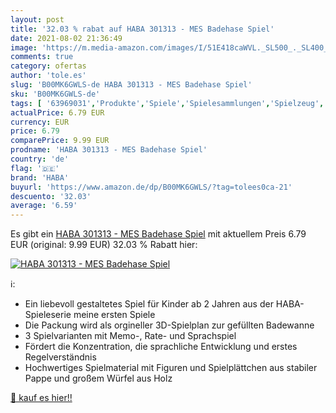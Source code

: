 ```yaml
---
layout: post
title: '32.03 % rabat auf HABA 301313 - MES Badehase Spiel'
date: 2021-08-02 21:36:49
image: 'https://m.media-amazon.com/images/I/51E418caWVL._SL500_._SL400_.jpg'
comments: true
category: ofertas
author: 'tole.es'
slug: 'B00MK6GWLS-de HABA 301313 - MES Badehase Spiel'
sku: 'B00MK6GWLS-de'
tags: [ '63969031','Produkte','Spiele','Spielesammlungen','Spielzeug','haba', ]
actualPrice: 6.79 EUR
currency: EUR
price: 6.79
comparePrice: 9.99 EUR
prodname: 'HABA 301313 - MES Badehase Spiel'
country: 'de'
flag: '🇩🇪'
brand: 'HABA'
buyurl: 'https://www.amazon.de/dp/B00MK6GWLS/?tag=tolees0ca-21'
descuento: '32.03'
average: '6.59'
---
```


Es gibt ein [HABA 301313 - MES Badehase Spiel](https://www.amazon.de/dp/B00MK6GWLS/?tag=tolees0ca-21) mit aktuellem Preis 6.79 EUR (original: 9.99 EUR) 32.03 % Rabatt hier:

[![HABA 301313 - MES Badehase Spiel](https://m.media-amazon.com/images/I/51E418caWVL._SL500_._SL400_.jpg)](https://www.amazon.de/dp/B00MK6GWLS/?tag=tolees0ca-21)

ℹ️:

- Ein liebevoll gestaltetes Spiel für Kinder ab 2 Jahren aus der HABA-Spieleserie meine ersten Spiele
- Die Packung wird als orgineller 3D-Spielplan zur gefüllten Badewanne
- 3 Spielvarianten mit Memo-, Rate- und Sprachspiel
- Fördert die Konzentration, die sprachliche Entwicklung und erstes Regelverständnis
- Hochwertiges Spielmaterial mit Figuren und Spielplättchen aus stabiler Pappe und großem Würfel aus Holz

[🛒 kauf es hier!!](https://www.amazon.de/dp/B00MK6GWLS/?tag=tolees0ca-21)
